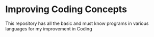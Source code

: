 # Improving Coding Concepts
This repository has all the basic and must know programs in various languages for my improvement in Coding

